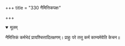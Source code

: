 +++
title = "330 नैमित्तिकपक्षः"

+++


<details open><summary>मूलम्</summary>

नैमित्तिकं कर्मभेदं प्रायश्चित्तादिलक्षणम्। प्राहुः परे तत्तु कर्म काम्यमेवेति केचन॥
</details>

